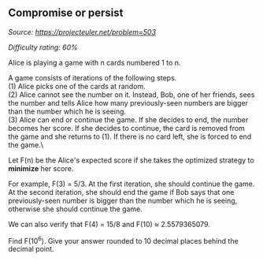 Compromise or persist
---------------------

*Source: https://projecteuler.net/problem=503*


*Difficulty rating: 60%*

Alice is playing a game with n cards numbered 1 to n.

A game consists of iterations of the following steps.\
 (1) Alice picks one of the cards at random.\
 (2) Alice cannot see the number on it. Instead, Bob, one of her
friends, sees the number and tells Alice how many previously-seen
numbers are bigger than the number which he is seeing.\
 (3) Alice can end or continue the game. If she decides to end, the
number becomes her score. If she decides to continue, the card is
removed from the game and she returns to (1). If there is no card left,
she is forced to end the game.\

Let F(n) be the Alice's expected score if she takes the optimized
strategy to **minimize** her score.

For example, F(3) = 5/3. At the first iteration, she should continue the
game. At the second iteration, she should end the game if Bob says that
one previously-seen number is bigger than the number which he is seeing,
otherwise she should continue the game.

We can also verify that F(4) = 15/8 and F(10) ≈ 2.5579365079.

Find F(10<sup>6</sup>). Give your answer rounded to 10 decimal places behind the
decimal point.
